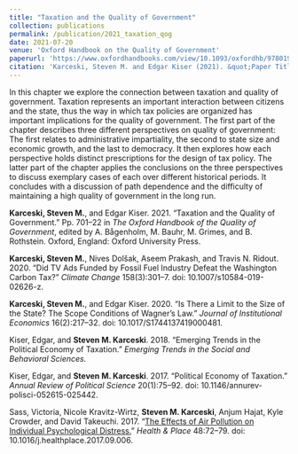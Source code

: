 ```yaml
---
title: "Taxation and the Quality of Government"
collection: publications
permalink: /publication/2021_taxation_qog 
date: 2021-07-20
venue: 'Oxford Handbook on the Quality of Government'
paperurl: 'https://www.oxfordhandbooks.com/view/10.1093/oxfordhb/9780198858218.001.0001/oxfordhb-9780198858218-e-34'
citation: 'Karceski, Steven M. and Edgar Kiser (2021). &quot;Paper Title Number 1.&quot; <i>Journal 1</i>. 701–22.'
--- 
```

In this chapter we explore the connection between taxation and quality of government. Taxation represents an important interaction between citizens and the state, thus the way in which tax policies are organized has important implications for the quality of government. The first part of the chapter describes three different perspectives on quality of government: The first relates to administrative impartiality, the second to state size and economic growth, and the last to democracy. It then explores how each perspective holds distinct prescriptions for the design of tax policy. The latter part of the chapter applies the conclusions on the three perspectives to discuss exemplary cases of each over different historical periods. It concludes with a discussion of path dependence and the difficulty of maintaining a high quality of government in the long run.
  

**Karceski, Steven M.**, and Edgar Kiser. 2021. “Taxation and the Quality of Government.” Pp. 701–22 in *The Oxford Handbook of the Quality of Government*, edited by A. Bågenholm, M. Bauhr, M. Grimes, and B. Rothstein. Oxford, England: Oxford University Press.

**Karceski, Steven M.**, Nives Dolšak, Aseem Prakash, and Travis N. Ridout. 2020. “Did TV Ads Funded by Fossil Fuel Industry Defeat the Washington Carbon Tax?” *Climate Change* 158(3):301–7. doi: 10.1007/s10584-019-02626-z.

**Karceski, Steven M.**, and Edgar Kiser. 2020. “Is There a Limit to the Size of the State? The Scope Conditions of Wagner’s Law.” *Journal of Institutional Economics* 16(2):217–32. doi: 10.1017/S1744137419000481.

Kiser, Edgar, and **Steven M. Karceski**. 2018. “Emerging Trends in the Political Economy of Taxation.” *Emerging Trends in the Social and Behavioral Sciences.*

Kiser, Edgar, and **Steven M. Karceski**. 2017. “Political Economy of Taxation.” *Annual Review of Political Science* 20(1):75–92. doi: 10.1146/annurev-polisci-052615-025442.

Sass, Victoria, Nicole Kravitz-Wirtz, **Steven M. Karceski**, Anjum Hajat, Kyle Crowder, and David Takeuchi. 2017. “[The Effects of Air Pollution on Individual Psychological Distress.](https://www.sciencedirect.com/science/article/pii/S1353829217303088)” *Health & Place* 48:72–79. doi: 10.1016/j.healthplace.2017.09.006.
